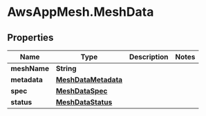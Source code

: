 # AwsAppMesh.MeshData

## Properties

Name | Type | Description | Notes
------------ | ------------- | ------------- | -------------
**meshName** | **String** |  | 
**metadata** | [**MeshDataMetadata**](MeshDataMetadata.md) |  | 
**spec** | [**MeshDataSpec**](MeshDataSpec.md) |  | 
**status** | [**MeshDataStatus**](MeshDataStatus.md) |  | 


